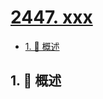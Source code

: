 # [2447. xxx](https://github.com/Tdahuyou/TNotes.leetcode/tree/main/notes/2447.%20xxx)

<!-- region:toc -->

- [1. 📝 概述](#1--概述)

<!-- endregion:toc -->

## 1. 📝 概述
